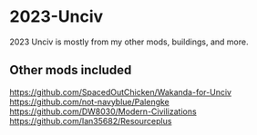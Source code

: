 # 2023-Unciv
2023 Unciv is mostly from my other mods, buildings, and more.

## Other mods included
https://github.com/SpacedOutChicken/Wakanda-for-Unciv
https://github.com/not-navyblue/Palengke
https://github.com/DW8030/Modern-Civilizations
https://github.com/Ian35682/Resourceplus
